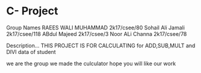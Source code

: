 # C- Project
Group Names
RAEES WALI MUHAMMAD 2k17/csee/80
Sohail Ali Jamali   2k17/csee/118
ABdul Majeed        2k17/csee/3
Noor ALi Channa     2k17/csee/78



Description...
THIS PROJECT IS FOR CALCULATING for ADD,SUB,MULT and DIVI 
data of student 
 
we are the group we made the culculator hope you will like our work
